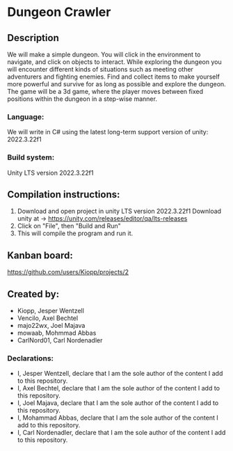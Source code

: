 # Dungeon Crawler
## Description 
We will make a simple dungeon. You will click in the environment to navigate, and click on objects to interact. While exploring the dungeon you will encounter different kinds of situations such as meeting other adventurers and fighting enemies. Find and collect items to make yourself more powerful and survive for as long as possible and explore the dungeon.
The game will be a 3d game, where the player moves between fixed positions within the dungeon in a step-wise manner. 

### Language: 
We will write in C# using the latest long-term support version of unity: 2022.3.22f1

### Build system: 
Unity LTS version 2022.3.22f1

## Compilation instructions:
1. Download and open project in unity LTS version 2022.3.22f1
   Download unity at -> https://unity.com/releases/editor/qa/lts-releases
3. Click on "File", then "Build and Run"
4. This will compile the program and run it.

## Kanban board:
https://github.com/users/Kiopp/projects/2

## Created by:
- Kiopp, Jesper Wentzell
- Vencilo, Axel Bechtel
- majo22wx, Joel Majava
- mowaab, Mohmmad Abbas
- CarlNord01, Carl Nordenadler

### Declarations:
- I, Jesper Wentzell, declare that I am the sole author of the content I add to this repository.
- I, Axel Bechtel, declare that I am the sole author of the content I add to this repository.
- I, Joel Majava, declare that I am the sole author of the content I add to this repository.
- I, Mohammad Abbas, declare that I am the sole author of the content I add to this repository.
- I, Carl Nordenadler, declare that I am the sole author of the content I add to this repository.
